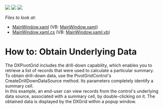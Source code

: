 <!-- default badges list -->
![](https://img.shields.io/endpoint?url=https://codecentral.devexpress.com/api/v1/VersionRange/128578831/10.1.7%2B)
[![](https://img.shields.io/badge/Open_in_DevExpress_Support_Center-FF7200?style=flat-square&logo=DevExpress&logoColor=white)](https://supportcenter.devexpress.com/ticket/details/E2173)
[![](https://img.shields.io/badge/📖_How_to_use_DevExpress_Examples-e9f6fc?style=flat-square)](https://docs.devexpress.com/GeneralInformation/403183)
<!-- default badges end -->
<!-- default file list -->
*Files to look at*:

* [MainWindow.xaml](./CS/HowtoObtainUnderlyingData/MainWindow.xaml) (VB: [MainWindow.xaml](./VB/HowtoObtainUnderlyingData/MainWindow.xaml))
* [MainWindow.xaml.cs](./CS/HowtoObtainUnderlyingData/MainWindow.xaml.cs) (VB: [MainWindow.xaml.vb](./VB/HowtoObtainUnderlyingData/MainWindow.xaml.vb))
<!-- default file list end -->
# How to: Obtain Underlying Data


<p>The DXPivotGrid includes the drill-down capability, which enables you to retrieve a list of records that were used to calculate a particular summary. <br />
To obtain drill-down data, use the PivotGridControl's CreateDrillDownDataSource method. Its parameters completely identify a summary cell.<br />
In this example, an end-user can view records from the control's underlying data source, associated with a summary cell, by double-clicking on it. The obtained data is displayed by the DXGrid within a popup window.</p>

<br/>


